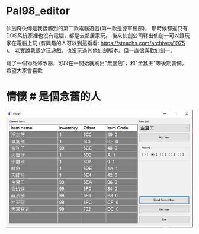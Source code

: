 # Pal98_editor

仙劍奇俠傳是我接觸到的第二款電腦遊戲(第一款是德軍總部)，
那時候都還只有DOS系統家裡也沒有電腦，都是去鄰居家玩。
後來仙劍公司釋出仙劍一可以讓玩家在電腦上玩 (有興趣的人可以到這看看: https://steachs.com/archives/1975 )。
老實說我很少玩遊戲，也沒玩過其他仙劍版本。但一直很喜歡仙劍一。 

寫了一個物品修改器，可以在一開始就刷出"無塵劍"，和"金蠶王"等後期裝備。
希望大家會喜歡 
# 情懷 # 是個念舊的人


<img src="https://github.com/ChakoMoonFish/Pal98_editor/blob/master/Pal98_editor.PNG">
